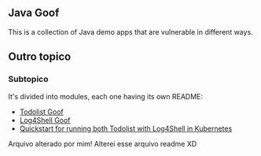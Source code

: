 ## Java Goof

This is a collection of Java demo apps that are vulnerable in different ways.

## Outro topico

### Subtopico

It's divided into modules, each one having its own README:

* [Todolist Goof](todolist-goof/README.md)
* [Log4Shell Goof](log4shell-goof/README.md)
* [Quickstart for running both Todolist with Log4Shell in Kubernetes](README-K8S.md)

Arquivo alterado por mim!
Alterei esse arquivo readme XD

